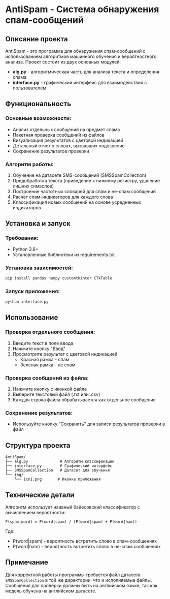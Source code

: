 # AntiSpam - Система обнаружения спам-сообщений

## Описание проекта

AntiSpam - это программа для обнаружения спам-сообщений с использованием алгоритмов машинного обучения и вероятностного анализа. Проект состоит из двух основных модулей:

- **alg.py** - алгоритмическая часть для анализа текста и определения спама
- **interface.py** - графический интерфейс для взаимодействия с пользователем

## Функциональность

### Основные возможности:
- Анализ отдельных сообщений на предмет спама
- Пакетная проверка сообщений из файлов
- Визуализация результатов с цветовой индикацией
- Детальный отчет о словах, вызвавших подозрение
- Сохранение результатов проверки

### Алгоритм работы:
1. Обучение на датасете SMS-сообщений (SMSSpamCollection)
2. Предобработка текста (приведение к нижнему регистру, удаление лишних символов)
3. Построение частотных словарей для спам и не-спам сообщений
4. Расчет спам-индикаторов для каждого слова
5. Классификация новых сообщений на основе усредненных индикаторов

## Установка и запуск

### Требования:
- Python 3.6+
- Установленные библиотеки из requirements.txt

### Установка зависимостей:
```bash
pip install pandas numpy customtkinter CTkTable
```

### Запуск приложения:
```bash
python interface.py
```

## Использование

### Проверка отдельного сообщения:
1. Введите текст в поле ввода
2. Нажмите кнопку "Ввод"
3. Просмотрите результат с цветовой индикацией:
   - Красная рамка - спам
   - Зеленая рамка - не спам

### Проверка сообщений из файла:
1. Нажмите кнопку с иконкой файла
2. Выберите текстовый файл (.txt или .csv)
3. Каждая строка файла обрабатывается как отдельное сообщение

### Сохранение результатов:
- Используйте кнопку "Сохранить" для записи результатов проверки в файл


## Структура проекта

```
AntiSpam/
├── alg.py              # Алгоритм классификации
├── interface.py        # Графический интерфейс
├── SMSSpamCollection   # Датасет для обучения
└── img/
    └── icn1.png       # Иконка приложения
```

## Технические детали

Алгоритм использует наивный байесовский классификатор с вычислением вероятности:
```
P(spam|word) = P(word|spam) / (P(word|spam) + P(word|ham))
```

Где:
- P(word|spam) - вероятность встретить слово в спам-сообщениях
- P(word|ham) - вероятность встретить слово в не-спам сообщениях

## Примечание

Для корректной работы программы требуется файл датасета `SMSSpamCollection` в той же директории, что и исполняемые файлы. Сообщения для проверки должны быть на английском языке, так как модель обучена на английском датасете.